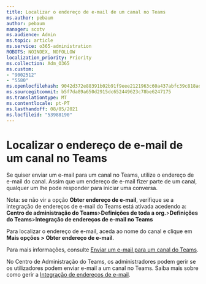 ```yaml
---
title: Localizar o endereço de e-mail de um canal no Teams
ms.author: pebaum
author: pebaum
manager: scotv
ms.audience: Admin
ms.topic: article
ms.service: o365-administration
ROBOTS: NOINDEX, NOFOLLOW
localization_priority: Priority
ms.collection: Adm_O365
ms.custom:
- "9002512"
- "5580"
ms.openlocfilehash: 9042d372e88391b02b91f9eee2121963c60a437abfc39c818adcfcb76a17357b
ms.sourcegitcommit: b5f7da89a650d2915dc652449623c78be6247175
ms.translationtype: MT
ms.contentlocale: pt-PT
ms.lasthandoff: 08/05/2021
ms.locfileid: "53988190"
---
```

# <a name="find-the-email-address-for-a-teams-channel"></a>Localizar o endereço de e-mail de um canal no Teams

Se quiser enviar um e-mail para um canal no Teams, utilize o endereço de e-mail do canal. Assim que um endereço de e-mail fizer parte de um canal, qualquer um lhe pode responder para iniciar uma conversa.

Nota: se não vir a opção **Obter endereço de e-mail**, verifique se a integração de endereços de e-mail do Teams está ativada acedendo a: **Centro de administração do Teams**>**Definições de toda a org.**>**Definições do Teams**>**Integração de endereços de e-mail no Teams**

Para localizar o endereço de e-mail, aceda ao nome do canal e clique em **Mais opções > Obter endereço de e-mail**.

Para mais informações, consulte [Enviar um e-mail para um canal do Teams](https://support.office.com/article/send-an-email-to-a-channel-in-teams-d91db004-d9d7-4a47-82e6-fb1b16dfd51e).

No Centro de Administração do Teams, os administradores podem gerir se os utilizadores podem enviar e-mail a um canal no Teams. Saiba mais sobre como gerir a [Integração de endereços de e-mail](https://docs.microsoft.com/microsoftteams/enable-features-office-365#email-integration).
